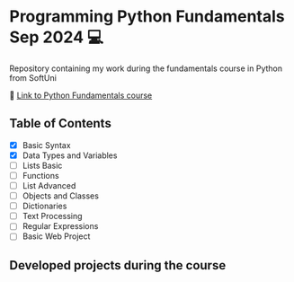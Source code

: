 # **Programming Python Fundamentals Sep 2024** 💻

Repository containing my work during the fundamentals course in Python from SoftUni

🔗 [Link to Python Fundamentals course](https://softuni.bg/trainings/4693/programming-fundamentals-with-python-september-2024)

## **Table of Contents**

- [x] Basic Syntax
- [x] Data Types and Variables
- [ ] Lists Basic
- [ ] Functions
- [ ] List Advanced
- [ ] Objects and Classes
- [ ] Dictionaries
- [ ] Text Processing
- [ ] Regular Expressions
- [ ] Basic Web Project

## **Developed projects during the course**
